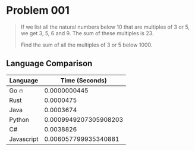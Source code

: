 # Problem 001

> If we list all the natural numbers below 10 that are multiples of 3 or 5, we get 3, 5, 6 and 9. The sum of these multiples is 23.
>
> Find the sum of all the multiples of 3 or 5 below 1000.

## Language Comparison

| Language   | Time (Seconds)        |
| ---------- | --------------------- |
| Go 🔥      | 0.0000000445          |
| Rust       | 0.0000475             |
| Java       | 0.0003674             |
| Python     | 0.0009949207305908203 |
| C#         | 0.0038826             |
| Javascript | 0.006057799935340881  |

